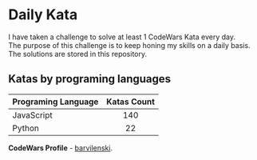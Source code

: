 # Daily Kata

I have taken a challenge to solve at least 1 CodeWars Kata every day.  
The purpose of this challenge is to keep honing my skills on a daily basis.  
The solutions are stored in this repository.

## Katas by programing languages

| Programing Language | Katas Count |
| ------------------- | :---------: |
| JavaScript          |         140 |
| Python              |          22 |


**CodeWars Profile** - [barvilenski](https://www.codewars.com/users/vbarv24).
